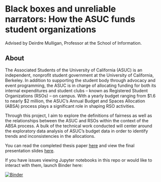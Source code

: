 # Black boxes and unreliable narrators: How the ASUC funds student organizations
Advised by Deirdre Mulligan, Professor at the School of Information.

## About

The Associated Students of the University of California (ASUC) is an independent, nonprofit student government at the University of California, Berkeley. In addition to supporting the student body through advocacy and event programming, the ASUC is in charge of allocating funding for both its internal expenditures and student clubs – known as Registered Student Organizations (RSOs) – on campus. With a yearly budget ranging from $1.6 to nearly $2 million, the ASUC’s Annual Budget and Spaces Allocation (ABSA) process plays a significant role in shaping RSO activities. 

Through this project, I aim to explore the definitions of fairness as well as the relationships between the ASUC and RSOs within the context of the ABSA process. A bulk of the technical work conducted will center around the exploratory data analysis of ASUC’s budget data in order to identify trends and inconsistencies in the allocations.

You can read the completed thesis paper [here](https://drive.google.com/file/d/17EZV938tZLQZac3wtFz7AYezakwq4uFD/view?usp=sharing) and view the final presentation slides [here](https://docs.google.com/presentation/d/1vVZLJHX2PkrRCkN4yozNz070lWiRD9jKdCnBx6Z68H0/edit?usp=sharing).

If you have issues viewing Jupyter notebooks in this repo or would like to interact with them, launch Binder here:

[![Binder](https://mybinder.org/badge_logo.svg)](https://mybinder.org/v2/gh/sydneytrieu/senior-thesis/main)